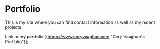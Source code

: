 # Portfolio

This is my site where you can find contact information as well as my recent projects.

Link to my portfolio [(https://www.coryvaughan.com "Cory Vaughan's Portfolio")];
